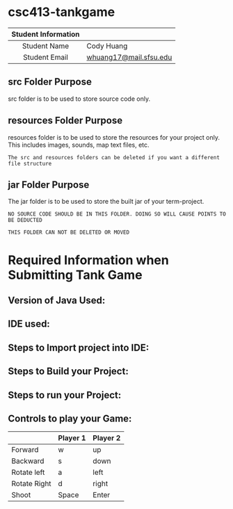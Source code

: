 # csc413-tankgame


| Student Information |                |
|:-------------------:|----------------|
|  Student Name       |  Cody Huang    |
|  Student Email      |whuang17@mail.sfsu.edu|

## src Folder Purpose 
src folder is to be used to store source code only.

## resources Folder Purpose 
resources folder is to be used to store the resources for your project only. This includes images, sounds, map text files, etc.

`The src and resources folders can be deleted if you want a different file structure`

## jar Folder Purpose 
The jar folder is to be used to store the built jar of your term-project.

`NO SOURCE CODE SHOULD BE IN THIS FOLDER. DOING SO WILL CAUSE POINTS TO BE DEDUCTED`

`THIS FOLDER CAN NOT BE DELETED OR MOVED`

# Required Information when Submitting Tank Game

## Version of Java Used:

## IDE used: 

## Steps to Import project into IDE:

## Steps to Build your Project:
 
## Steps to run your Project:

## Controls to play your Game:

|               | Player 1 | Player 2 |
|---------------|----------|----------|
|  Forward      |     w    |    up    |
|  Backward     |     s    |  down    |
|  Rotate left  |     a    |  left    |
|  Rotate Right |     d    | right    |
|  Shoot        |   Space  |Enter|

<!-- you may add more controls if you need to. -->
